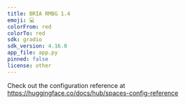 ```yaml
---
title: BRIA RMBG 1.4
emoji: 💻
colorFrom: red
colorTo: red
sdk: gradio
sdk_version: 4.16.0
app_file: app.py
pinned: false
license: other
---
```


Check out the configuration reference at https://huggingface.co/docs/hub/spaces-config-reference
